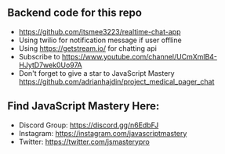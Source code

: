 ## Backend code for this repo
- https://github.com/itsmee3223/realtime-chat-app
- Using twilio for notification message if user offline
- Using https://getstream.io/ for chatting api
- Subscribe to https://www.youtube.com/channel/UCmXmlB4-HJytD7wek0Uo97A
- Don't forget to give a star to JavaScript Mastery https://github.com/adrianhajdin/project_medical_pager_chat

## Find JavaScript Mastery Here:
- Discord Group: https://discord.gg/n6EdbFJ
- Instagram: https://instagram.com/javascriptmastery
- Twitter: https://twitter.com/jsmasterypro
